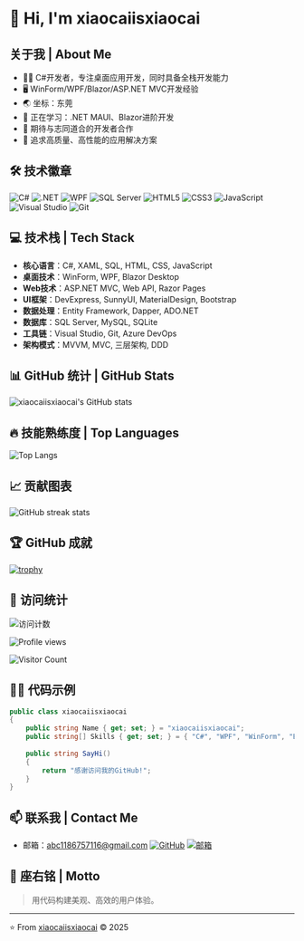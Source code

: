 # 👋 Hi, I'm xiaocaiisxiaocai

## 关于我 | About Me

- 🧑‍💻 C#开发者，专注桌面应用开发，同时具备全栈开发能力
- 🖥️ WinForm/WPF/Blazor/ASP.NET MVC开发经验
- 🌏 坐标：东莞
- 🌱 正在学习：.NET MAUI、Blazor进阶开发
- 👯 期待与志同道合的开发者合作
- 🚀 追求高质量、高性能的应用解决方案

## 🛠️ 技术徽章

![C#](https://img.shields.io/badge/C%23-239120?style=for-the-badge&logo=c-sharp&logoColor=white)
![.NET](https://img.shields.io/badge/.NET-5C2D91?style=for-the-badge&logo=.net&logoColor=white)
![WPF](https://img.shields.io/badge/WPF-0078D7?style=for-the-badge&logo=windows&logoColor=white)
![SQL Server](https://img.shields.io/badge/SQL_Server-CC2927?style=for-the-badge&logo=microsoft-sql-server&logoColor=white)
![HTML5](https://img.shields.io/badge/HTML5-E34F26?style=for-the-badge&logo=html5&logoColor=white)
![CSS3](https://img.shields.io/badge/CSS3-1572B6?style=for-the-badge&logo=css3&logoColor=white)
![JavaScript](https://img.shields.io/badge/JavaScript-F7DF1E?style=for-the-badge&logo=javascript&logoColor=black)
![Visual Studio](https://img.shields.io/badge/Visual_Studio-5C2D91?style=for-the-badge&logo=visual-studio&logoColor=white)
![Git](https://img.shields.io/badge/Git-F05032?style=for-the-badge&logo=git&logoColor=white)

## 💻 技术栈 | Tech Stack

- **核心语言**：C#, XAML, SQL, HTML, CSS, JavaScript
- **桌面技术**：WinForm, WPF, Blazor Desktop
- **Web技术**：ASP.NET MVC, Web API, Razor Pages
- **UI框架**：DevExpress, SunnyUI, MaterialDesign, Bootstrap
- **数据处理**：Entity Framework, Dapper, ADO.NET
- **数据库**：SQL Server, MySQL, SQLite
- **工具链**：Visual Studio, Git, Azure DevOps
- **架构模式**：MVVM, MVC, 三层架构, DDD

## 📊 GitHub 统计 | GitHub Stats

![xiaocaiisxiaocai's GitHub stats](https://github-readme-stats.vercel.app/api?username=xiaocaiisxiaocai&show_icons=true&theme=radical)

## 🔥 技能熟练度 | Top Languages

![Top Langs](https://github-readme-stats.vercel.app/api/top-langs/?username=xiaocaiisxiaocai&layout=compact&theme=radical)

## 📈 贡献图表

![GitHub streak stats](https://github-readme-streak-stats.herokuapp.com/?user=xiaocaiisxiaocai&theme=radical)

## 🏆 GitHub 成就

[![trophy](https://github-profile-trophy.vercel.app/?username=xiaocaiisxiaocai&theme=onedark)](https://github.com/ryo-ma/github-profile-trophy)

## 👀 访问统计

<!-- 多种访问计数器选项 -->
![访问计数](https://hits.seeyoufarm.com/api/count/incr/badge.svg?url=https%3A%2F%2Fgithub.com%2Fxiaocaiisxiaocai&count_bg=%2379C83D&title_bg=%23555555&icon=&icon_color=%23E7E7E7&title=访问次数&edge_flat=false)

![Profile views](https://komarev.com/ghpvc/?username=xiaocaiisxiaocai&style=flat-square&color=brightgreen)

![Visitor Count](https://profile-counter.glitch.me/xiaocaiisxiaocai/count.svg)

## 👨‍💻 代码示例

```csharp
public class xiaocaiisxiaocai
{
    public string Name { get; set; } = "xiaocaiisxiaocai";
    public string[] Skills { get; set; } = { "C#", "WPF", "WinForm", "Blazor" };
    
    public string SayHi()
    {
        return "感谢访问我的GitHub!";
    }
}
```

## 📫 联系我 | Contact Me

- 邮箱：abc1186757116@gmail.com
[![GitHub](https://img.shields.io/badge/GitHub-100000?style=for-the-badge&logo=github&logoColor=white)](https://github.com/xiaocaiisxiaocai)
[![邮箱](https://img.shields.io/badge/Gmail-D14836?style=for-the-badge&logo=gmail&logoColor=white)](mailto:abc1186757116@gmail.com)

## 📌 座右铭 | Motto

> 用代码构建美观、高效的用户体验。

---
⭐️ From [xiaocaiisxiaocai](https://github.com/xiaocaiisxiaocai) © 2025
